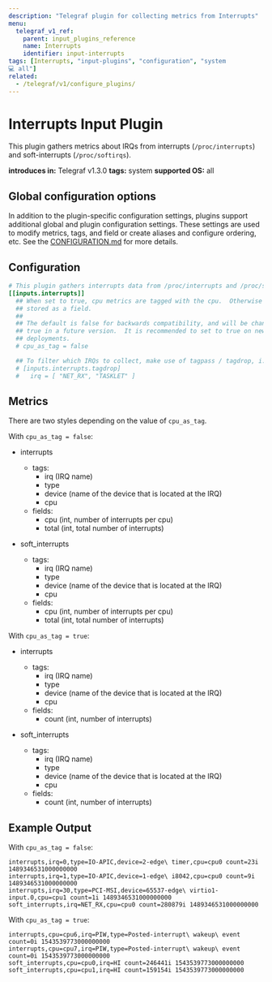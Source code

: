 ```yaml
---
description: "Telegraf plugin for collecting metrics from Interrupts"
menu:
  telegraf_v1_ref:
    parent: input_plugins_reference
    name: Interrupts
    identifier: input-interrupts
tags: [Interrupts, "input-plugins", "configuration", "system
💻 all"]
related:
  - /telegraf/v1/configure_plugins/
---
```


# Interrupts Input Plugin

This plugin gathers metrics about IRQs from interrupts (`/proc/interrupts`) and
soft-interrupts (`/proc/softirqs`).

**introduces in:** Telegraf v1.3.0
**tags:** system
**supported OS:** all

## Global configuration options <!-- @/docs/includes/plugin_config.md -->

In addition to the plugin-specific configuration settings, plugins support
additional global and plugin configuration settings. These settings are used to
modify metrics, tags, and field or create aliases and configure ordering, etc.
See the [CONFIGURATION.md](/telegraf/v1/configuration/#plugins) for more details.

[CONFIGURATION.md]: ../../../docs/CONFIGURATION.md#plugins

## Configuration

```toml @sample.conf
# This plugin gathers interrupts data from /proc/interrupts and /proc/softirqs.
[[inputs.interrupts]]
  ## When set to true, cpu metrics are tagged with the cpu.  Otherwise cpu is
  ## stored as a field.
  ##
  ## The default is false for backwards compatibility, and will be changed to
  ## true in a future version.  It is recommended to set to true on new
  ## deployments.
  # cpu_as_tag = false

  ## To filter which IRQs to collect, make use of tagpass / tagdrop, i.e.
  # [inputs.interrupts.tagdrop]
  #   irq = [ "NET_RX", "TASKLET" ]
```

## Metrics

There are two styles depending on the value of `cpu_as_tag`.

With `cpu_as_tag = false`:

- interrupts
  - tags:
    - irq (IRQ name)
    - type
    - device (name of the device that is located at the IRQ)
    - cpu
  - fields:
    - cpu (int, number of interrupts per cpu)
    - total (int, total number of interrupts)

- soft_interrupts
  - tags:
    - irq (IRQ name)
    - type
    - device (name of the device that is located at the IRQ)
    - cpu
  - fields:
    - cpu (int, number of interrupts per cpu)
    - total (int, total number of interrupts)

With `cpu_as_tag = true`:

- interrupts
  - tags:
    - irq (IRQ name)
    - type
    - device (name of the device that is located at the IRQ)
    - cpu
  - fields:
    - count (int, number of interrupts)

- soft_interrupts
  - tags:
    - irq (IRQ name)
    - type
    - device (name of the device that is located at the IRQ)
    - cpu
  - fields:
    - count (int, number of interrupts)

## Example Output

With `cpu_as_tag = false`:

```text
interrupts,irq=0,type=IO-APIC,device=2-edge\ timer,cpu=cpu0 count=23i 1489346531000000000
interrupts,irq=1,type=IO-APIC,device=1-edge\ i8042,cpu=cpu0 count=9i 1489346531000000000
interrupts,irq=30,type=PCI-MSI,device=65537-edge\ virtio1-input.0,cpu=cpu1 count=1i 1489346531000000000
soft_interrupts,irq=NET_RX,cpu=cpu0 count=280879i 1489346531000000000
```

With `cpu_as_tag = true`:

```text
interrupts,cpu=cpu6,irq=PIW,type=Posted-interrupt\ wakeup\ event count=0i 1543539773000000000
interrupts,cpu=cpu7,irq=PIW,type=Posted-interrupt\ wakeup\ event count=0i 1543539773000000000
soft_interrupts,cpu=cpu0,irq=HI count=246441i 1543539773000000000
soft_interrupts,cpu=cpu1,irq=HI count=159154i 1543539773000000000
```
